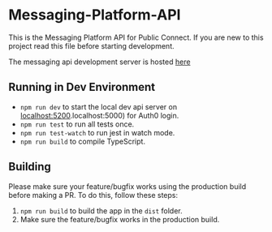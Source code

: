 # Messaging-Platform-API

This is the Messaging Platform API for Public Connect. If you are new to this project read this file before starting development.

The messaging api development server is hosted [here](https://dev-messaging-api.azurewebsites.net)

## Running in Dev Environment

- `npm run dev` to start the local dev api server on [localhost:5200](http://localhost:5200).localhost:5000) for Auth0 login.
- `npm run test` to run all tests once.
- `npm run test-watch` to run jest in watch mode.
- `npm run build` to compile TypeScript.


## Building

Please make sure your feature/bugfix works using the production build before making a PR. To do this, follow these steps:

1. `npm run build` to build the app in the `dist` folder.
2. Make sure the feature/bugfix works in the production build.
